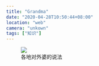 ```yaml
---
title: "Grandma"
date: "2020-04-28T10:50:44+08:00"
location: "web"
camera: "unkown"
tags: ["知识"]
---
```


<figure>
	<img src="https://microblog.farenew.com/photos/waipofangyan.png" /> 
	<figcaption>各地对外婆的说法</figcaption>
</figure>